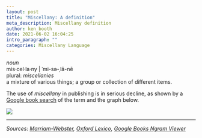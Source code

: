 ```yaml
---
layout: post
title: "Miscellany: A definition"
meta_description: Miscellany definition
author: ken_booth
date: 2021-06-02 16:04:25
intro_paragraph: ""
categories: Miscellany Language
---
```

*noun*<br>
mis·​cel·​la·​ny | ˈmi-sə-ˌlā-nē<br>
plural: *miscellanies*<br>
a mixture of various things; a group or collection of different items.

The use of *miscellany* in publishing is in serious decline, as shown by a [Google book search](https://books.google.com/ngrams/graph?year_start=1800&year_end=2019&corpus=26&smoothing=7&case_insensitive=on&content=miscellany&direct_url=t4%3B%2Cmiscellany%3B%2Cc0%3B%2Cs0%3B%3BMiscellany%3B%2Cc0%3B%3Bmiscellany%3B%2Cc0%3B%3BMISCELLANY%3B%2Cc0) of the term and the graph below.

![](/assets/img/uploads/d6d29dca12ac99f554a82ce23cf4b89a170e7802.png)

---
*Sources: [Marriam-Webster](https://www.merriam-webster.com/dictionary/miscellany), [Oxford Lexico](https://www.lexico.com/en/definition/miscellany), [Google Books Ngram Viewer](https://books.google.com/ngrams/graph?year_start=1800&year_end=2019&corpus=26&smoothing=7&case_insensitive=on&content=miscellany&direct_url=t4%3B%2Cmiscellany%3B%2Cc0%3B%2Cs0%3B%3BMiscellany%3B%2Cc0%3B%3Bmiscellany%3B%2Cc0%3B%3BMISCELLANY%3B%2Cc0)*
